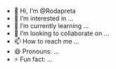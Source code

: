 - 👋 Hi, I’m @Rodapreta
- 👀 I’m interested in ...
- 🌱 I’m currently learning ...
- 💞️ I’m looking to collaborate on ...
- 📫 How to reach me ...
- 😄 Pronouns: ...
- ⚡ Fun fact: ...

<!---
Rodapreta/Rodapreta is a ✨ special ✨ repository because its `README.md` (this file) appears on your GitHub profile.
You can click the Preview link to take a look at your changes.
--->
